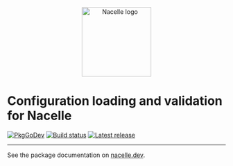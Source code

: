<div align="center"><img width="160" src="https://raw.githubusercontent.com/go-nacelle/nacelle/master/images/nacelle.png" alt="Nacelle logo"></div>

# Configuration loading and validation for Nacelle

[![PkgGoDev](https://pkg.go.dev/badge/badge/github.com/go-nacelle/config.svg)](https://pkg.go.dev/github.com/go-nacelle/config)
[![Build status](https://github.com/go-nacelle/config/actions/workflows/test.yml/badge.svg)](https://github.com/go-nacelle/config/actions/workflows/test.yml)
[![Latest release](https://img.shields.io/github/release/go-nacelle/config.svg)](https://github.com/go-nacelle/config/releases/)

---

See the package documentation on [nacelle.dev](https://nacelle.dev/docs/topics/config).
